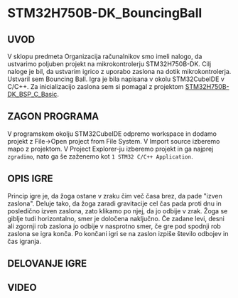 # STM32H750B-DK_BouncingBall

## UVOD
V sklopu predmeta Organizacija računalnikov smo imeli nalogo, da ustvarimo poljuben projekt na mikrokontrolerju STM32H750B-DK.
Cilj naloge je bil, da ustvarim igrico z uporabo zaslona na dotik mikrokontrolerja. Ustvaril sem Bouncing Ball.
Igra je bila napisana v okolu STM32CubeIDE v C/C++. Za inicializacijo zaslona sem si pomagal z projektom [STM32H750B-DK_BSP_C_Basic](https://github.com/LAPSyLAB/ORLab-STM32H7/tree/main/STM32H750B-DK_BSP_C_Basic).

## ZAGON PROGRAMA
V programskem okolju STM32CubeIDE odpremo workspace in dodamo projekt z File->Open project from File System. V Import source izberemo mapo z projektom.
V Project Explorer-ju izberemo projekt in ga najprej ```zgradimo```, nato ga še zaženemo kot ```1 STM32 C/C++ Application```.

## OPIS IGRE
Princip igre je, da žoga ostane v zraku čim več časa brez, da pade "izven zaslona". Deluje tako, da žoga zaradi gravitacije cel čas pada proti dnu in posledično izven zaslona, zato klikamo po njej, da jo odbije v zrak.
Žoga se giblje tudi horizontalno, smer je določena naključno. Če zadane levi, desni ali zgornji rob zaslona jo odbije v nasprotno smer, če gre pod spodnji rob zaslona se igra konča. Po končani igri se na zaslon izpiše število odbojev in čas igranja.

## DELOVANJE IGRE

## VIDEO
